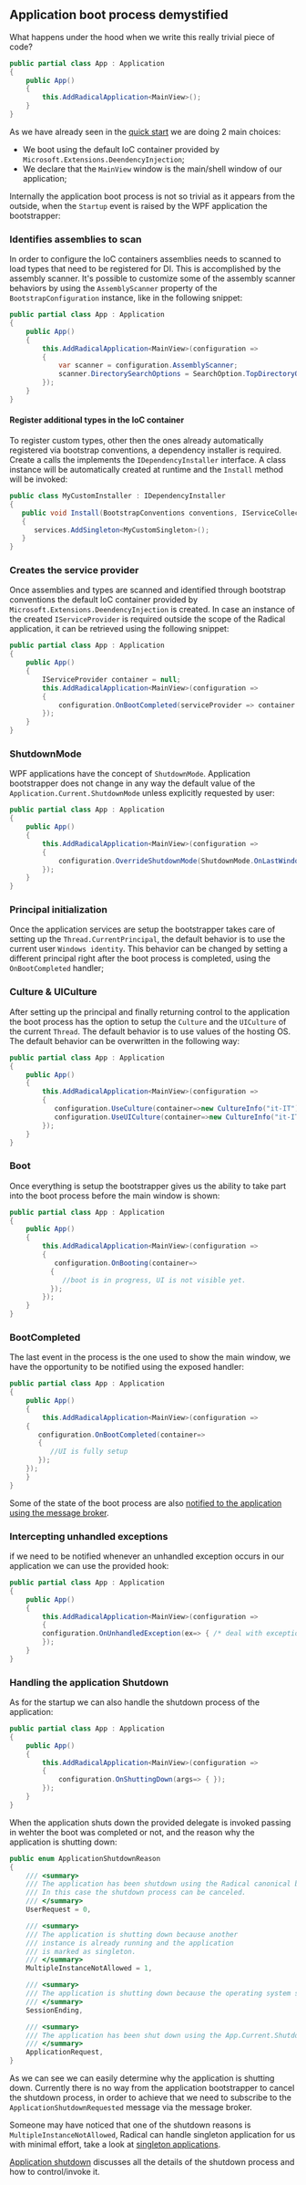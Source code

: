 ## Application boot process demystified

What happens under the hood when we write this really trivial piece of code?

```csharp
public partial class App : Application
{
    public App()
    {
        this.AddRadicalApplication<MainView>();
    }
}
```

As we have already seen in the [quick start](/README.md#steps-to-bootstrap-your-project-in-3-minutes) we are doing 2 main choices:

* We boot using the default IoC container provided by `Microsoft.Extensions.DeendencyInjection`;
* We declare that the `MainView` window is the main/shell window of our application;

Internally the application boot process is not so trivial as it appears from the outside, when the `Startup` event is raised by the WPF application the bootstrapper:

### Identifies assemblies to scan

In order to configure the IoC containers assemblies needs to scanned to load types that need to be registered for DI. This is accomplished by the assembly scanner. It's possible to customize some of the assembly scanner behaviors by using the `AssemblyScanner` property of the `BootstrapConfiguration` instance, like in the following snippet:

```csharp
public partial class App : Application
{
    public App()
    {
        this.AddRadicalApplication<MainView>(configuration =>
        {
            var scanner = configuration.AssemblyScanner;
            scanner.DirectorySearchOptions = SearchOption.TopDirectoryOnly; //default value
        });
    }
}
```

#### Register additional types in the IoC container

To register custom types, other then the ones already automatically registered via bootstrap conventions, a dependency installer is required. Create a calls the implements the `IDependencyInstaller` interface. A class instance will be automatically created at runtime and the `Install` method will be invoked:

```csharp
public class MyCustomInstaller : IDependencyInstaller
{
   public void Install(BootstrapConventions conventions, IServiceCollection services, IEnumerable<Type> assemblyScanningResults)
   {
      services.AddSingleton<MyCustomSingleton>();
   }
}
```

### Creates the service provider

Once assemblies and types are scanned and identified through bootstrap conventions the default IoC container provided by `Microsoft.Extensions.DeendencyInjection` is created. In case an instance of the created `IServiceProvider` is required outside the scope of the Radical application, it can be retrieved using the following snippet:

```csharp
public partial class App : Application
{
    public App()
    {
        IServiceProvider container = null;
        this.AddRadicalApplication<MainView>(configuration =>
        {
            configuration.OnBootCompleted(serviceProvider => container = serviceProvider);
        });
    }
}
```

### ShutdownMode

WPF applications have the concept of `ShutdownMode`. Application bootstrapper does not change in any way the default value of the `Application.Current.ShutdownMode` unless explicitly requested by user:

```csharp
public partial class App : Application
{
    public App()
    {
        this.AddRadicalApplication<MainView>(configuration =>
        {
            configuration.OverrideShutdownMode(ShutdownMode.OnLastWindowClose);
        });
    }
}
```

### Principal initialization

Once the application services are setup the bootstrapper takes care of setting up the `Thread.CurrentPrincipal`, the default behavior is to use the current user `Windows identity`. This behavior can be changed by setting a different principal right after the boot process is completed, using the `OnBootCompleted` handler;

### Culture & UICulture

After setting up the principal and finally returning control to the application the boot process has the option to setup the `Culture` and the `UICulture` of the current `Thread`. The default behavior is to use values of the hosting OS. The default behavior can be overwritten in the following way:

```csharp
public partial class App : Application
{
    public App()
    {
        this.AddRadicalApplication<MainView>(configuration =>
        {
           configuration.UseCulture(container=>new CultureInfo("it-IT"));
           configuration.UseUICulture(container=>new CultureInfo("it-IT"));
        });
    }
}
```

### Boot

Once everything is setup the bootstrapper gives us the ability to take part into the boot process before the main window is shown:

```csharp
public partial class App : Application
{
    public App()
    {
        this.AddRadicalApplication<MainView>(configuration =>
        {
           configuration.OnBooting(container=>
          {
             //boot is in progress, UI is not visible yet.
          });
        });
    }
}
```

### BootCompleted

The last event in the process is the one used to show the main window, we have the opportunity to be notified using the exposed handler:

```csharp
public partial class App : Application
{
    public App()
    {
        this.AddRadicalApplication<MainView>(configuration =>
    {
       configuration.OnBootCompleted(container=>
       {
          //UI is fully setup
       });
    });
    }
}
```

Some of the state of the boot process are also [notified to the application using the message broker](built-in-messages.md).

### Intercepting unhandled exceptions

if we need to be notified whenever an unhandled exception occurs in our application we can use the provided hook:

```csharp
public partial class App : Application
{
    public App()
    {
        this.AddRadicalApplication<MainView>(configuration =>
        {
        configuration.OnUnhandledException(ex=> { /* deal with exception */ });
        });
    }
}
```

### Handling the application Shutdown

As for the startup we can also handle the shutdown process of the application:

```csharp
public partial class App : Application
{
    public App()
    {
        this.AddRadicalApplication<MainView>(configuration =>
        {
            configuration.OnShuttingDown(args=> { });
        });
    }
}
```

When the application shuts down the provided delegate is invoked passing in wehter the boot was completed or not, and the reason why the application is shutting down:

```csharp
public enum ApplicationShutdownReason
{
    /// <summary>
    /// The application has been shutdown using the Radical canonical behaviors.
    /// In this case the shutdown process can be canceled.
    /// </summary>
    UserRequest = 0,

    /// <summary>
    /// The application is shutting down because another
    /// instance is already running and the application
    /// is marked as singleton.
    /// </summary>
    MultipleInstanceNotAllowed = 1,

    /// <summary>
    /// The application is shutting down because the operating system session is ending.
    /// </summary>
    SessionEnding,

    /// <summary>
    /// The application has been shut down using the App.Current.Shutdown() method.
    /// </summary>
    ApplicationRequest,
}
```

As we can see we can easily determine why the application is shutting down. Currently there is no way from the application bootstrapper to cancel the shutdown process, in order to achieve that we need to subscribe to the `ApplicationShutdownRequested` message via the message broker.

Someone may have noticed that one of the shutdown reasons is `MultipleInstanceNotAllowed`, Radical can handle singleton application for us with minimal effort, take a look at [singleton applications](singleton-applications.md).

[Application shutdown](application-shutdown.md) discusses all the details of the shutdown process and how to control/invoke it.
